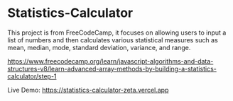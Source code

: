 # Statistics-Calculator

This project is from FreeCodeCamp, it focuses on allowing users to input a list of numbers and then calculates various statistical measures such as mean, median, mode, standard deviation, variance, and range. 

https://www.freecodecamp.org/learn/javascript-algorithms-and-data-structures-v8/learn-advanced-array-methods-by-building-a-statistics-calculator/step-1

Live Demo: https://statistics-calculator-zeta.vercel.app
